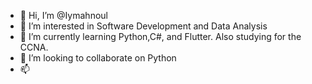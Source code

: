 - 👋 Hi, I’m @Iymahnoul
- 👀 I’m interested in Software Development and Data Analysis
- 🌱 I’m currently learning Python,C#, and Flutter. Also studying for the CCNA.
- 💞️ I’m looking to collaborate on Python
- 📫 

<!---
Iymahnoul/Iymahnoul is a ✨ special ✨ repository because its `README.md` (this file) appears on your GitHub profile.
You can click the Preview link to take a look at your changes.
--->
